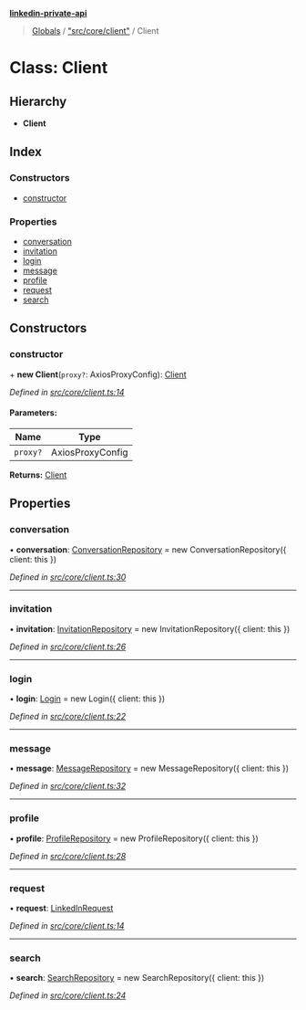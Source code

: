 **[linkedin-private-api](../README.md)**

> [Globals](../globals.md) / ["src/core/client"](../modules/_src_core_client_.md) / Client

# Class: Client

## Hierarchy

* **Client**

## Index

### Constructors

* [constructor](_src_core_client_.client.md#constructor)

### Properties

* [conversation](_src_core_client_.client.md#conversation)
* [invitation](_src_core_client_.client.md#invitation)
* [login](_src_core_client_.client.md#login)
* [message](_src_core_client_.client.md#message)
* [profile](_src_core_client_.client.md#profile)
* [request](_src_core_client_.client.md#request)
* [search](_src_core_client_.client.md#search)

## Constructors

### constructor

\+ **new Client**(`proxy?`: AxiosProxyConfig): [Client](_src_core_client_.client.md)

*Defined in [src/core/client.ts:14](https://github.com/cosiall/linkedin-private-api/blob/156bcd3/src/core/client.ts#L14)*

#### Parameters:

Name | Type |
------ | ------ |
`proxy?` | AxiosProxyConfig |

**Returns:** [Client](_src_core_client_.client.md)

## Properties

### conversation

•  **conversation**: [ConversationRepository](_src_repositories_conversation_repository_.conversationrepository.md) = new ConversationRepository({ client: this })

*Defined in [src/core/client.ts:30](https://github.com/cosiall/linkedin-private-api/blob/156bcd3/src/core/client.ts#L30)*

___

### invitation

•  **invitation**: [InvitationRepository](_src_repositories_invitation_repository_.invitationrepository.md) = new InvitationRepository({ client: this })

*Defined in [src/core/client.ts:26](https://github.com/cosiall/linkedin-private-api/blob/156bcd3/src/core/client.ts#L26)*

___

### login

•  **login**: [Login](_src_core_login_.login.md) = new Login({ client: this })

*Defined in [src/core/client.ts:22](https://github.com/cosiall/linkedin-private-api/blob/156bcd3/src/core/client.ts#L22)*

___

### message

•  **message**: [MessageRepository](_src_repositories_message_repository_.messagerepository.md) = new MessageRepository({ client: this })

*Defined in [src/core/client.ts:32](https://github.com/cosiall/linkedin-private-api/blob/156bcd3/src/core/client.ts#L32)*

___

### profile

•  **profile**: [ProfileRepository](_src_repositories_profile_repository_.profilerepository.md) = new ProfileRepository({ client: this })

*Defined in [src/core/client.ts:28](https://github.com/cosiall/linkedin-private-api/blob/156bcd3/src/core/client.ts#L28)*

___

### request

•  **request**: [LinkedInRequest](_src_core_linkedin_request_.linkedinrequest.md)

*Defined in [src/core/client.ts:14](https://github.com/cosiall/linkedin-private-api/blob/156bcd3/src/core/client.ts#L14)*

___

### search

•  **search**: [SearchRepository](_src_repositories_search_repository_.searchrepository.md) = new SearchRepository({ client: this })

*Defined in [src/core/client.ts:24](https://github.com/cosiall/linkedin-private-api/blob/156bcd3/src/core/client.ts#L24)*
